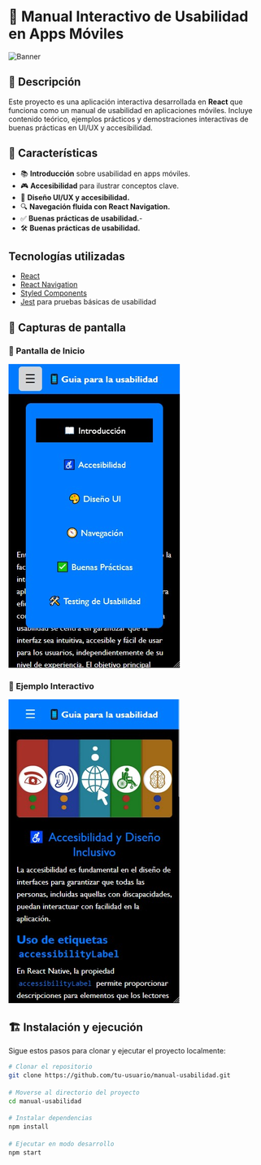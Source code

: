 # 📱 Manual Interactivo de Usabilidad en Apps Móviles

![Banner](assets/images/banner.png)

## 📖 Descripción

Este proyecto es una aplicación interactiva desarrollada en **React** que funciona como un manual de usabilidad en aplicaciones móviles. Incluye contenido teórico, ejemplos prácticos y demostraciones interactivas de buenas prácticas en UI/UX y accesibilidad.

## 🚀 Características

- 📚 **Introducción** sobre usabilidad en apps móviles.
- 🎮 **Accesibilidad** para ilustrar conceptos clave.
- 🎨 **Diseño UI/UX y accesibilidad.**
- 🔍 **Navegación fluida con React Navigation.**
- ✅ **Buenas prácticas de usabilidad.**- 
- 🛠️ **Buenas prácticas de usabilidad.**

## Tecnologías utilizadas

- [React](https://react.dev/)
- [React Navigation](https://reactnavigation.org/)
- [Styled Components](https://styled-components.com/)
- [Jest](https://jestjs.io/) para pruebas básicas de usabilidad

## 📸 Capturas de pantalla

### 🔹 Pantalla de Inicio
![Pantalla de inicio](readme_img/usabiliGit.jpg)

### 🔹 Ejemplo Interactivo
![Ejemplo interactivo](readme_img/usabiliGit2.jpg)

## 🏗️ Instalación y ejecución

Sigue estos pasos para clonar y ejecutar el proyecto localmente:

```bash
# Clonar el repositorio
git clone https://github.com/tu-usuario/manual-usabilidad.git

# Moverse al directorio del proyecto
cd manual-usabilidad

# Instalar dependencias
npm install

# Ejecutar en modo desarrollo
npm start

